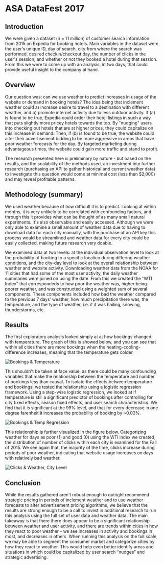 # ASA DataFest 2017

## Introduction
We were given a dataset (n = 11 million) of customer search information from 2015 on Expedia for booking hotels. Main variables in the dataset were the user's unique ID, day of search, city from where the search was performed, desired checkin/checkout day, the number of clicks in the user's session, and whether or not they booked a hotel during that session. From this we were to come up with an analysis, in two days, that could provide useful insight to the company at hand.

## Overview
Our question was: can we use weather to predict increases in usage of the website or demand in booking hotels? The idea being that inclement weather could a) increase desire to travel to a destination with different weather, and b) promote internet activity due to less outdoor activity. If (a) is found to be true, Expedia could order their hotel listings in such a way that puts slightly more pricey hotels towards the top. By "nudging" users into checking out hotels that are at higher prices, they could capitalize on this increase in demand. Then, if (b) is found to be true, the website could alter their advertisement bidding to be more aggressive in areas that have poor weather forecasts for the day. By targeted marketing during advantageous times, the website could gain more traffic and stand to profit.

The research presented here is preliminary by nature - but based on the results, and the scalability of the methods used, an investment into further research (purchasing an API to gather historical and current weather data) to investigate this question would come at minimal cost (less than $2,000) and may reveal profitable patterns. 

## Methodology (summary)
We used weather because of how difficult it is to predict. Looking at within months, it is very unlikely to be correlated with confounding factors, and through this it provides what can be thought of as many small natural experiments. It's also observable and easily accessed. Although we were only able to examine a small amount of weather data due to having to download data for each city manually, with the purchase of an API key this process would be streamlined and weather data for every city could be easily collected, making future research very doable.

We examined data at two levels: at the individual observation level to look at the probability of booking to a specific location during differing weather conditions, and the city-day level to look at the overall relationship between weather and website activity. Downloading weather data from the NOAA for 11 cities that had some of the most user activity, the daily weather summaries were joined on using the date. From this we created the "WTI Index" that correspondeds to how poor the weather was, higher being poorer weather, and was constructed using  a weighted sum of several components. These components included how bad the weather compared to the previous 7 days' weather, how much precipitation there was, the temperature, and the type of weather, i.e. if it was hailing, snowing, thunderstorms, etc. 

## Results
The first exploratory analysis looked simply at at how bookings changed with temperature. The graph of this is showed below, and you can see that within all cities there are more bookings when the heating-cooling-difference increases, meaning that the temperature gets colder.

![Bookings & Temperature](https://cloud.githubusercontent.com/assets/25534898/25184988/0408761c-24ea-11e7-8475-cf49088040d3.png)

This shouldn't be taken at face value, as there could be many confounding variables that make the relationship between the temperature and number of bookings less than causal. To isolate the effects between temperature and bookings, we tested the relationship using a logistic regression framework. Using a step-wise logistic regression, we looked at if temperature is still a significant predictor of bookings after controlling for city fixed effects, season fixed effects, and user search characteristics. We find that it *is* significant at the 99% level, and that for every decrease in one degree farenheit it increases the probability of booking by ~0.03%. 

![Bookings & Temp Regression](https://cloud.githubusercontent.com/assets/25534898/25184987/04086046-24ea-11e7-801e-5dcc3f7328de.png)

This relationship is further visualized in the figure below. Categorizing weather for days as poor (1) and good (0) using the WTI index we created, the distribution of number of clicks within each city is examined for the Fall of 2015. We see again that, the majority of the time, clicks increase during periods of poor weather, indicating that website usage increases on days with relatively bad weather.

![Clicks & Weather, City Level](https://cloud.githubusercontent.com/assets/25534898/25184990/044a0e24-24ea-11e7-98e8-cc827e1b9dd6.png)

## Conclusion
While the results gathered aren't robust enough to outright recommend strategic pricing in periods of inclement weather and to use weather forecasts to alter advertisement pricing algorithms, we believe that the results are strong enough to be a call to invest in additional research to run this analysis using the full set of user data and weather data. The main takeaway is that there there does appear to be a significant relationship between weather and user activity, and there are trends within cities in how they react to poor weather - we see increases in activity and bookings in most, and decreases in others. When running this analysis on the full scale, we may be able to segment the consumer market and categorize cities by how they react to weather. This would help even better identify areas and situations in which could be capitalized by user search "nudges" and strategic advertising.
